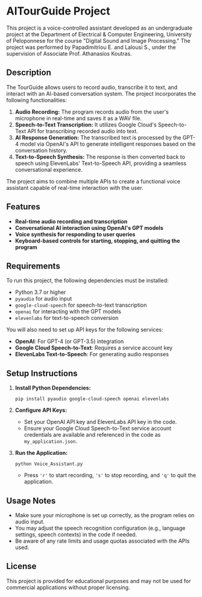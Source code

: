 # AITourGuide Project

This project is a voice-controlled assistant developed as an undergraduate project at the Department of Electrical & Computer Engineering, University of Peloponnese for the course "Digital Sound and Image Processing." The project was performed by Papadimitriou E. and Lalousi S., under the supervision of Associate Prof. Athanasios Koutras.

## Description

The TourGuide allows users to record audio, transcribe it to text, and interact with an AI-based conversation system. The project incorporates the following functionalities:

1. **Audio Recording:** The program records audio from the user's microphone in real-time and saves it as a WAV file.
2. **Speech-to-Text Transcription:** It utilizes Google Cloud's Speech-to-Text API for transcribing recorded audio into text.
3. **AI Response Generation:** The transcribed text is processed by the GPT-4 model via OpenAI's API to generate intelligent responses based on the conversation history.
4. **Text-to-Speech Synthesis:** The response is then converted back to speech using ElevenLabs' Text-to-Speech API, providing a seamless conversational experience.

The project aims to combine multiple APIs to create a functional voice assistant capable of real-time interaction with the user.

## Features

- **Real-time audio recording and transcription**
- **Conversational AI interaction using OpenAI's GPT models**
- **Voice synthesis for responding to user queries**
- **Keyboard-based controls for starting, stopping, and quitting the program**

## Requirements

To run this project, the following dependencies must be installed:

- Python 3.7 or higher
- `pyaudio` for audio input
- `google-cloud-speech` for speech-to-text transcription
- `openai` for interacting with the GPT models
- `elevenlabs` for text-to-speech conversion

You will also need to set up API keys for the following services:

- **OpenAI**: For GPT-4 (or GPT-3.5) integration
- **Google Cloud Speech-to-Text**: Requires a service account key
- **ElevenLabs Text-to-Speech**: For generating audio responses

## Setup Instructions

1. **Install Python Dependencies:**
   ```
   pip install pyaudio google-cloud-speech openai elevenlabs
   ```

2. **Configure API Keys:**
   - Set your OpenAI API key and ElevenLabs API key in the code.
   - Ensure your Google Cloud Speech-to-Text service account credentials are available and referenced in the code as `my_application.json`.

3. **Run the Application:**
   ```
   python Voice_Assistant.py
   ```

   - Press `'r'` to start recording, `'s'` to stop recording, and `'q'` to quit the application.

## Usage Notes

- Make sure your microphone is set up correctly, as the program relies on audio input.
- You may adjust the speech recognition configuration (e.g., language settings, speech contexts) in the code if needed.
- Be aware of any rate limits and usage quotas associated with the APIs used.

## License

This project is provided for educational purposes and may not be used for commercial applications without proper licensing.

